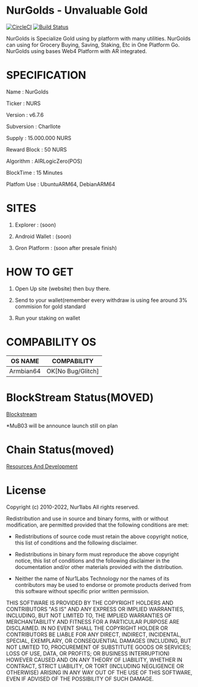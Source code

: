 NurGolds - Unvaluable Gold
=====================================
[![CircleCI](https://dl.circleci.com/status-badge/img/bb/nur1labs/mubdi/tree/release%2Fcore.svg?style=svg&circle-token=ed14022cea6f337da9429cf9e10c1af965764288)](https://dl.circleci.com/status-badge/redirect/bb/nur1labs/mubdi/tree/release%2Fcore)
[![Build Status](https://app.travis-ci.com/nur1labs/mubdi.svg?token=HH19Fjydf13B3YsoJWsy&branch=release/core)](https://app.travis-ci.com/nur1labs/mubdi)

NurGolds is Specialize Gold using by platform with many utilities. NurGolds can using for Grocery Buying, Saving, Staking, Etc in One Platform Go.
NurGolds using bases Web4 Platform with AR integrated.

# SPECIFICATION ##

Name : NurGolds

Ticker : NURS

Version : v6.7.6

Subversion : Charllote

Supply : 15.000.000 NURS

Reward Block : 50 NURS

Algorithm : AIRLogicZero(POS)

BlockTime : 15 Minutes

Platfom Use : UbuntuARM64, DebianARM64

# SITES ##

1. Explorer : (soon)

2. Android Wallet : (soon)

3. Gron Platform : (soon after presale finish)

# HOW TO GET ##

1. Open Up site (website) then buy there. 

2. Send to your wallet(remember every withdraw is using fee around 3% commision for gold standard

3. Run your staking on wallet

# COMPABILITY OS ##

| OS NAME     | COMPABILITY                                        |
| ----------- | -------------------------------------------------- |
| Armbian64   | OK[No Bug/Glitch]                                  |

# BlockStream Status(MOVED) ##

[Blockstream](http://192.168.0.187/mediawiki/index.php?title=Blockstream)

*MuB03 will be announce launch still on plan

# Chain Status(moved) ##

[Resources And Development](http://192.168.0.187/mediawiki/index.php?title=Resources_%26_Development)

# License ##

Copyright (c) 2010-2022, Nur1labs
All rights reserved.

Redistribution and use in source and binary forms, with or without
modification, are permitted provided that the following conditions are met:

*   Redistributions of source code must retain the above copyright notice, this
    list of conditions and the following disclaimer.

*   Redistributions in binary form must reproduce the above copyright notice,
    this list of conditions and the following disclaimer in the documentation
    and/or other materials provided with the distribution.

*   Neither the name of Nur1Labs Technology nor the names of its
    contributors may be used to endorse or promote products derived from
    this software without specific prior written permission.

THIS SOFTWARE IS PROVIDED BY THE COPYRIGHT HOLDERS AND CONTRIBUTORS "AS IS"
AND ANY EXPRESS OR IMPLIED WARRANTIES, INCLUDING, BUT NOT LIMITED TO, THE
IMPLIED WARRANTIES OF MERCHANTABILITY AND FITNESS FOR A PARTICULAR PURPOSE ARE
DISCLAIMED. IN NO EVENT SHALL THE COPYRIGHT HOLDER OR CONTRIBUTORS BE LIABLE
FOR ANY DIRECT, INDIRECT, INCIDENTAL, SPECIAL, EXEMPLARY, OR CONSEQUENTIAL
DAMAGES (INCLUDING, BUT NOT LIMITED TO, PROCUREMENT OF SUBSTITUTE GOODS OR
SERVICES; LOSS OF USE, DATA, OR PROFITS; OR BUSINESS INTERRUPTION) HOWEVER
CAUSED AND ON ANY THEORY OF LIABILITY, WHETHER IN CONTRACT, STRICT LIABILITY,
OR TORT (INCLUDING NEGLIGENCE OR OTHERWISE) ARISING IN ANY WAY OUT OF THE USE
OF THIS SOFTWARE, EVEN IF ADVISED OF THE POSSIBILITY OF SUCH DAMAGE.
